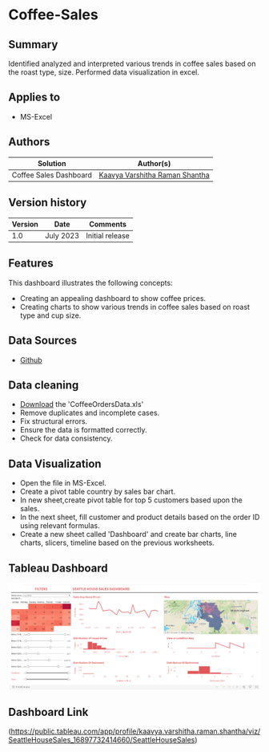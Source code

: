 # Coffee-Sales


## Summary

Identified analyzed and interpreted various trends in coffee sales based on the roast type, size. Performed data visualization in excel. 

## Applies to

* MS-Excel

## Authors

Solution|Author(s)
--------|---------
Coffee Sales Dashboard | [Kaavya Varshitha Raman Shantha](https://github.com/KaavyaVarshitha) 
## Version history

Version|Date|Comments
-------|----|--------
1.0|July 2023|Initial release


## Features

This dashboard illustrates the following concepts:

* Creating an appealing dashboard to show coffee prices.
* Creating charts to show various trends in coffee sales based on roast type and cup size.

## Data Sources
 
* [Github](https://github.com/mochen862/excel-project-coffee-sales/blob/main/coffeeOrdersData.xlsx)

## Data cleaning

* [Download](https://github.com/mochen862/excel-project-coffee-sales/blob/main/coffeeOrdersData.xlsx) the 'CoffeeOrdersData.xls'
* Remove duplicates and incomplete cases.
* Fix structural errors.
* Ensure the data is formatted correctly.
* Check for data consistency.

## Data Visualization

* Open the file in MS-Excel.
* Create a pivot table country by sales bar chart.
* In new sheet,create pivot table for top 5 customers based upon the sales.
* In the next sheet, fill customer and product details based on the order ID using relevant formulas.
* Create a new sheet called 'Dashboard' and create bar charts, line charts, slicers, timeline based on the previous worksheets.
## Tableau Dashboard  
![Tableau Dashboard](https://github.com/KaavyaVarshitha/Seattle-House-Sales/blob/main/Seattle%20house%20sales%20dashboard.png)

## Dashboard Link
(https://public.tableau.com/app/profile/kaavya.varshitha.raman.shantha/viz/SeattleHouseSales_16897732414660/SeattleHouseSales)
